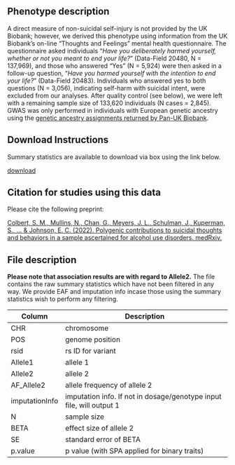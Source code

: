 ## Phenotype description
A direct measure of non-suicidal self-injury is not provided by the UK Biobank; however, we derived this phenotype using information from the UK Biobank’s on-line “Thoughts and Feelings” mental health questionnaire. The questionnaire asked individuals “*Have you deliberately harmed yourself, whether or not you meant to end your life?*” (Data-Field 20480, N = 137,969), and those who answered “Yes” (N = 5,924) were then asked in a follow-up question, “*Have you harmed yourself with the intention to end your life?*” (Data-Field 20483). Individuals who answered yes to both questions (N = 3,056), indicating self-harm with suicidal intent, were excluded from our analyses. After quality control (see below), we were left with a remaining sample size of 133,620 individuals (N cases = 2,845). GWAS was only performed in individuals with European genetic ancestry using the [genetic ancestry assignments returned by Pan-UK Biobank](https://pan.ukbb.broadinstitute.org/docs/qc/index.html#ancestry-definitions).

## Download Instructions
Summary statistics are available to download via box using the link below. 

[download](https://wustl.box.com/s/t8ebaeooogrern2f1bsdsns5wr6he5ai) 

## Citation for studies using this data
Please cite the following preprint:

[Colbert, S. M., Mullins, N., Chan, G., Meyers, J. L., Schulman, J., Kuperman, S., ... & Johnson, E. C. (2022). Polygenic contributions to suicidal thoughts and behaviors in a sample ascertained for alcohol use disorders. medRxiv.](https://www.medrxiv.org/content/10.1101/2022.08.18.22278943v1)

## File description

**Please note that association results are with regard to Allele2.**
The file contains the raw summary statistics which have not been filtered in any way. We provide EAF and imputation info incase those using the summary statistics wish to perform any filtering. 

| Column | Description |
| --- | --- |
| CHR | chromosome |
| POS | genome position |
| rsid | rs ID for variant |
| Allele1 | allele 1 |
| Allele2 | allele 2 |
| AF_Allele2 | allele frequency of allele 2 |
| imputationInfo | imputation info. If not in dosage/genotype input file, will output 1|
| N | sample size |
| BETA | effect size of allele 2 |
| SE | standard error of BETA |
| p.value | p value (with SPA applied for binary traits) |

